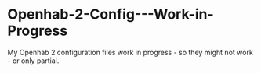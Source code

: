 # Openhab-2-Config---Work-in-Progress
My Openhab 2 configuration files work in progress - so they might not work - or only partial.

